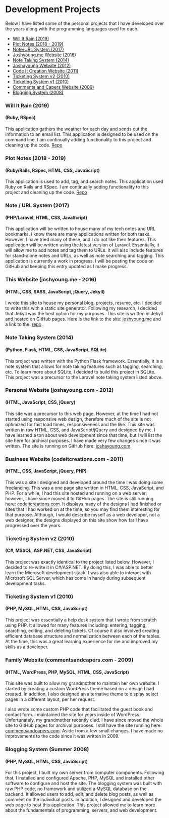 # Development Projects

Below I have listed some of the personal projects that I have developed over the years along with the programming languages used for each.
* [Will It Rain (2019)](#will_it_rain)
* [Plot Notes (2018 - 2019)](#plot_notes)
* [Note/URL System (2017)](#note_url_system)
* [Joshyoung.me Website (2016)](#joshyoung)
* [Note Taking System (2014)](#note_system_flask)
* [Joshayoung Website (2012)](#joshayoung)
* [Code It Creation Website (2011)](#codeitcreations)
* [Ticketing System v2 (2010)](#ticketing_system_alt)
* [Ticketing System v1 (2010)](#ticketing_system)
* [Comments and Capers Website (2009)](#commentsandcapers)
* [Blogging System (2008)](#blogging_system)

### <a name='will_it_rain'></a>Will It Rain (2019)
#### (Ruby, RSpec)
This application gathers the weather for each day and sends out the information to an email list. This application is designed to be used on the command line.
I am continually adding functionality to this project and cleaning up the code.
[Repo](https://github.com/joshayoung/will-it-rain-ruby)

### <a name='plot_notes'></a>Plot Notes (2018 - 2019)
#### (Ruby/Rails, RSpec, HTML, CSS, JavaScript)
This application is used to add, tag, and search notes. This application used Ruby on Rails and RSpec.
I am continually adding functionality to this project and cleaning up the code.
[Repo](https://github.com/joshayoung/plot-notes)

### <a name='note_url_system'></a>Note / URL System (2017)
#### (PHP/Laravel, HTML, CSS, JavaScript)
This application will be written to house many of my tech notes and URL bookmarks. I know there are many applications written for both tasks. However, I have tried many of these, and I do not like their features. This application will be written using the latest version of Laravel.
Essentially, it will allow me to add notes and tag them to URLs. It will also include features for stand-alone notes and URLs, as well as note searching and tagging. This application is currently a work in progress. I will be posting the code on GitHub and keeping this entry updated as I make progress.

### <a name='joshyoung'></a>This Website (joshyoung.me - 2016)
#### (HTML, CSS, SASS, JavaScript, jQuery, Jekyll)
I wrote this site to house my personal blog, projects, resume, etc. I decided to write this with a static site generator. Following my research, I decided that Jekyll was the best option for my purposes. This site is written in Jekyll and hosted on GitHub pages. Here is the link to the site: [joshyoung.me](http://www.joshyoung.me) and a link to the: [repo](https://github.com/joshayoung/josh_website'>repo).

### <a name='note_system_flask'></a>Note Taking System (2014)
#### (Python, Flask, HTML, CSS, JavaScript, SQLite)
This project was written with the Python Flask framework. Essentially, it is a note system that allows for note taking features such as tagging, searching, etc. To learn more about SQLite, I decided to build this project in SQLite. This project was a precursor to the Laravel note taking system listed above.

### <a name='joshayoung'></a>Personal Website (joshayoung.com - 2012)
#### (HTML, JavaScript, CSS, jQuery)
This site was a precursor to this web page. However, at the time I had not started using responsive web design, therefore much of the site is not optimized for fast load times, responsiveness and the like. This site was written in raw HTML, CSS, and JavaScript/jQuery and designed by me. I have learned a ton about web development since that time, but I will list the site here for archival purposes. I have made very few changes since it was written. The site is running on GitHub here: [joshayoung.com](joshayoung.joshyoung.me).

### <a name='codeitcreations'></a>Business Website (codeitcreations.com - 2011)
#### (HTML, CSS, JavaScript, jQuery, PHP)
This was a site I designed and developed around the time I was doing some freelancing. This was a one page site written in HTML, CSS, JavaScript, and PHP. For a while, I had this site hosted and running on a web server; however, I have since moved it to GitHub pages. The site is still running here: [codeitcreations.com](codeitcreations.joshyoung.me'>codeitcreations.com).
It displays many of the designs I had finished or sites that I had worked on at the time, so you may find them interesting for that purpose. Although, I would describe myself as a web developer, not a web designer, the designs displayed on this site show how far I have progressed over the years.

### <a name='ticketing_system_alt'></a>Ticketing System v2 (2010)
#### (C#, MSSQL, ASP.NET, CSS, JavaScript)
This project was exactly identical to the project listed below. However, I decided to re-write it in C#/ASP.NET. By doing this, I was able to better learn the Microsoft development stack. I was also able to interact with Microsoft SQL Server, which has come in handy during subsequent development tasks.

### <a name='ticketing_system'></a>Ticketing System v1 (2010)
#### (PHP, MySQL, HTML, CSS, JavaScript)
This project was essentially a help desk system that I wrote from scratch using PHP. It allowed for many features including: entering, tagging, searching, editing, and deleting tickets. Of course it also involved creating efficient database structure and normalization between each of the tables. At the time, this was a great learning experience for me and improved my skills as a developer.

### <a name='commentsandcapers'></a>Family Website (commentsandcapers.com - 2009)
#### (HTML, WordPress, PHP, MySQL, HTML, CSS, JavaScript)
This site was built to allow my grandmother to maintain her own website. I started by creating a custom WordPress theme based on a design I had created. In addition, I also designed an alternative theme to display select pages in a different layout, per her request.

I also wrote some custom PHP code that facilitated the guest book and contact form. I maintained the site for years inside of WordPress. Unfortunately, my grandmother recently died. I have since moved the whole site to GitHub pages for archival purposes. I still have the site running here: [commentsandcapers.com](http://commentsandcapers.joshyoung.me). Aside from a few small changes, I have made no improvements to the code since it was written in 2009.

### <a name='blogging_system'></a>Blogging System (Summer 2008)
#### (PHP, MySQL, HTML, CSS, JavaScript)
For this project, I built my own server from computer components. Following that, I installed and configured Apache, PHP, MySQL and installed other software to configure and host the site. The blogging system was built with raw PHP code, no framework and utilized a MySQL database on the backend.
It allowed users to add, edit, and delete blog posts, as well as comment on the individual posts. In addition, I designed and developed the web page to host this application. This project allowed me to learn more about the fundamentals of programming, servers, and web development.